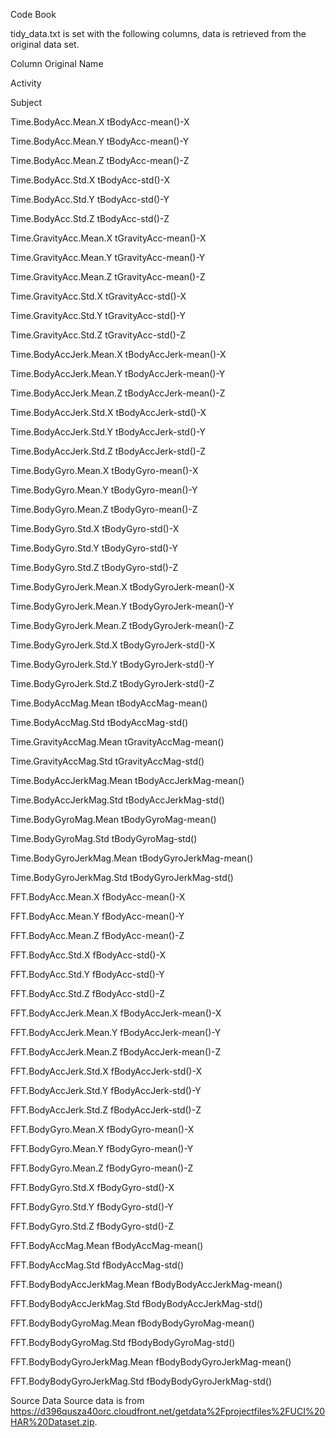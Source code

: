 Code Book


tidy_data.txt is set with the following columns, data is retrieved from the original data set. 


Column								Original Name

Activity

Subject	

Time.BodyAcc.Mean.X			tBodyAcc-mean()-X

Time.BodyAcc.Mean.Y			tBodyAcc-mean()-Y

Time.BodyAcc.Mean.Z			tBodyAcc-mean()-Z

Time.BodyAcc.Std.X			tBodyAcc-std()-X

Time.BodyAcc.Std.Y			tBodyAcc-std()-Y

Time.BodyAcc.Std.Z			tBodyAcc-std()-Z

Time.GravityAcc.Mean.X	tGravityAcc-mean()-X

Time.GravityAcc.Mean.Y	tGravityAcc-mean()-Y

Time.GravityAcc.Mean.Z	tGravityAcc-mean()-Z

Time.GravityAcc.Std.X		tGravityAcc-std()-X

Time.GravityAcc.Std.Y		tGravityAcc-std()-Y

Time.GravityAcc.Std.Z		tGravityAcc-std()-Z

Time.BodyAccJerk.Mean.X	tBodyAccJerk-mean()-X

Time.BodyAccJerk.Mean.Y	tBodyAccJerk-mean()-Y

Time.BodyAccJerk.Mean.Z	tBodyAccJerk-mean()-Z

Time.BodyAccJerk.Std.X	tBodyAccJerk-std()-X

Time.BodyAccJerk.Std.Y	tBodyAccJerk-std()-Y

Time.BodyAccJerk.Std.Z	tBodyAccJerk-std()-Z

Time.BodyGyro.Mean.X		tBodyGyro-mean()-X

Time.BodyGyro.Mean.Y		tBodyGyro-mean()-Y

Time.BodyGyro.Mean.Z		tBodyGyro-mean()-Z

Time.BodyGyro.Std.X			tBodyGyro-std()-X

Time.BodyGyro.Std.Y			tBodyGyro-std()-Y

Time.BodyGyro.Std.Z			tBodyGyro-std()-Z

Time.BodyGyroJerk.Mean.X	tBodyGyroJerk-mean()-X

Time.BodyGyroJerk.Mean.Y	tBodyGyroJerk-mean()-Y

Time.BodyGyroJerk.Mean.Z	tBodyGyroJerk-mean()-Z

Time.BodyGyroJerk.Std.X		tBodyGyroJerk-std()-X

Time.BodyGyroJerk.Std.Y		tBodyGyroJerk-std()-Y

Time.BodyGyroJerk.Std.Z		tBodyGyroJerk-std()-Z

Time.BodyAccMag.Mean			tBodyAccMag-mean()

Time.BodyAccMag.Std				tBodyAccMag-std()

Time.GravityAccMag.Mean		tGravityAccMag-mean()

Time.GravityAccMag.Std		tGravityAccMag-std()

Time.BodyAccJerkMag.Mean	tBodyAccJerkMag-mean()

Time.BodyAccJerkMag.Std		tBodyAccJerkMag-std()

Time.BodyGyroMag.Mean			tBodyGyroMag-mean()

Time.BodyGyroMag.Std			tBodyGyroMag-std()

Time.BodyGyroJerkMag.Mean	tBodyGyroJerkMag-mean()

Time.BodyGyroJerkMag.Std	tBodyGyroJerkMag-std()

FFT.BodyAcc.Mean.X				fBodyAcc-mean()-X

FFT.BodyAcc.Mean.Y				fBodyAcc-mean()-Y

FFT.BodyAcc.Mean.Z				fBodyAcc-mean()-Z

FFT.BodyAcc.Std.X					fBodyAcc-std()-X

FFT.BodyAcc.Std.Y					fBodyAcc-std()-Y

FFT.BodyAcc.Std.Z					fBodyAcc-std()-Z

FFT.BodyAccJerk.Mean.X		fBodyAccJerk-mean()-X

FFT.BodyAccJerk.Mean.Y		fBodyAccJerk-mean()-Y

FFT.BodyAccJerk.Mean.Z		fBodyAccJerk-mean()-Z

FFT.BodyAccJerk.Std.X			fBodyAccJerk-std()-X

FFT.BodyAccJerk.Std.Y			fBodyAccJerk-std()-Y

FFT.BodyAccJerk.Std.Z			fBodyAccJerk-std()-Z

FFT.BodyGyro.Mean.X				fBodyGyro-mean()-X

FFT.BodyGyro.Mean.Y				fBodyGyro-mean()-Y

FFT.BodyGyro.Mean.Z				fBodyGyro-mean()-Z

FFT.BodyGyro.Std.X				fBodyGyro-std()-X

FFT.BodyGyro.Std.Y				fBodyGyro-std()-Y

FFT.BodyGyro.Std.Z				fBodyGyro-std()-Z

FFT.BodyAccMag.Mean				fBodyAccMag-mean()

FFT.BodyAccMag.Std				fBodyAccMag-std()

FFT.BodyBodyAccJerkMag.Mean	fBodyBodyAccJerkMag-mean()

FFT.BodyBodyAccJerkMag.Std	fBodyBodyAccJerkMag-std()

FFT.BodyBodyGyroMag.Mean		fBodyBodyGyroMag-mean()


FFT.BodyBodyGyroMag.Std			fBodyBodyGyroMag-std()

FFT.BodyBodyGyroJerkMag.Mean	fBodyBodyGyroJerkMag-mean()

FFT.BodyBodyGyroJerkMag.Std		fBodyBodyGyroJerkMag-std()



Source Data
Source data is from https://d396qusza40orc.cloudfront.net/getdata%2Fprojectfiles%2FUCI%20HAR%20Dataset.zip.
